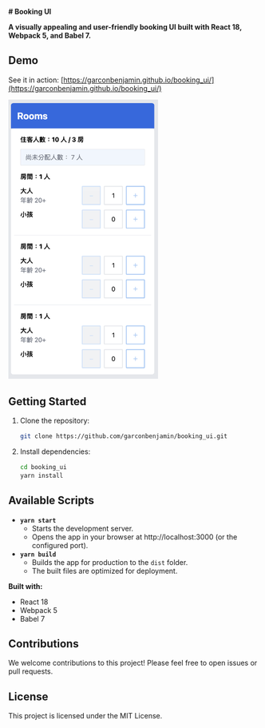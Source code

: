 **# Booking UI**

**A visually appealing and user-friendly booking UI built with React 18, Webpack 5, and Babel 7.**

## Demo

See it in action: [https://garconbenjamin.github.io/booking_ui/](https://garconbenjamin.github.io/booking_ui/)

<img src="https://github.com/garconbenjamin/booking_ui/blob/main/demo.png?raw=true" alt="image" width="300" height="auto">

## Getting Started

1. Clone the repository:

   ```bash
   git clone https://github.com/garconbenjamin/booking_ui.git
   ```

2. Install dependencies:

   ```bash
   cd booking_ui
   yarn install
   ```

## Available Scripts

- **`yarn start`**
  - Starts the development server.
  - Opens the app in your browser at http://localhost:3000 (or the configured port).
- **`yarn build`**
  - Builds the app for production to the `dist` folder.
  - The built files are optimized for deployment.

**Built with:**

- React 18
- Webpack 5
- Babel 7

## Contributions

We welcome contributions to this project! Please feel free to open issues or pull requests.

## License

This project is licensed under the MIT License.
